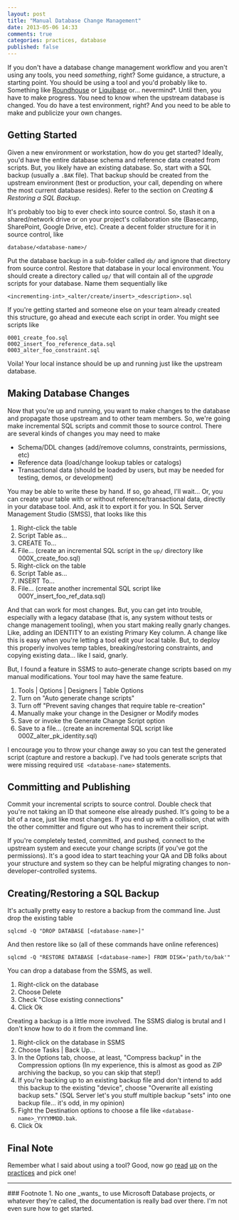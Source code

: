 ```yaml
---
layout: post
title: "Manual Database Change Management"
date: 2013-05-06 14:33
comments: true
categories: practices, database
published: false
---
```


If you don't have a database change management workflow and you aren't using any tools, you need _something_, right? Some guidance, a structure, a starting point. You should be using a tool and you'd probably like to. Something like [Roundhouse][1] or [Liquibase][2] or... nevermind*. Until then, you have to make progress. You need to know when the upstream database is changed. You do have a test environment, right? And you need to be able to make and publicize your own changes.

## Getting Started

Given a new environment or workstation, how do you get started? Ideally, you'd have the entire database schema and reference data created from scripts. But, you likely have an existing database. So, start with a SQL backup (usually a `.BAK` file). That backup should be created from the upstream environment (test or production, your call, depending on where the most current database resides). Refer to the section on *Creating & Restoring a SQL Backup*.

It's probably too big to ever check into source control. So, stash it on a shared/network drive or on your project's collaboration site (Basecamp, SharePoint, Google Drive, etc). Create a decent folder structure for it in source control, like

    database/<database-name>/
    
Put the database backup in a sub-folder called `db/` and ignore that directory from source control. Restore that database in your local environment. You should create a directory called `up/` that will contain all of the _upgrade_ scripts for your database. Name them sequentially like

    <incrementing-int>_<alter/create/insert>_<description>.sql

If you're getting started and someone else on your team already created this structure, go ahead and execute each script in order. You might see scripts like

```
0001_create_foo.sql
0002_insert_foo_reference_data.sql
0003_alter_foo_constraint.sql
```

Voila! Your local instance should be up and running just like the upstream database.


## Making Database Changes

Now that you're up and running, you want to make changes to the database and propagate those upstream and to other team members. So, we're going make incremental SQL scripts and commit those to source control. There are several kinds of changes you may need to make

* Schema/DDL changes (add/remove columns, constraints, permissions, etc)
* Reference data (load/change lookup tables or catalogs)
* Transactional data (should be loaded by users, but may be needed for testing, demos, or development)

You may be able to write these by hand. If so, go ahead, I'll wait... Or, you can create your table with or without reference/transactional data, directly in your database tool. And, ask it to export it for you. In SQL Server Management Studio (SMSS), that looks like this

1. Right-click the table
1. Script Table as...
1. CREATE To... 
1. File... (create an incremental SQL script in the `up/` directory like 000X_create_foo.sql)
1. Right-click on the table
1. Script Table as...
1. INSERT To...
1. File... (create another incremental SQL script like 000Y_insert_foo_ref_data.sql)

And that can work for most changes. But, you can get into trouble, especially with a legacy database (that is, any system without tests or change management tooling), when you start making really gnarly changes. Like, adding an IDENTITY to an existing Primary Key column. A change like this is easy when you're letting a tool edit your local table. But, to deploy this properly involves temp tables, breaking/restoring constraints, and copying existing data... like I said, gnarly.

But, I found a feature in SSMS to auto-generate change scripts based on my manual modifications. Your tool may have the same feature.

1. Tools | Options | Designers | Table Options
1. Turn on "Auto generate change scripts"
1. Turn off "Prevent saving changes that require table re-creation"
1. Manually make your change in the Designer or Modify modes
1. Save or invoke the Generate Change Script option
1. Save to a file... (create an incremental SQL script like 000Z_alter_pk_identity.sql)

I encourage you to throw your change away so you can test the generated script (capture and restore a backup). I've had tools generate scripts that were missing required `USE <database-name>` statements.


## Committing and Publishing

Commit your incremental scripts to source control. Double check that you're not taking an ID that someone else already pushed. It's going to be a bit of a race, just like most changes. If you end up with a collision, chat with the other committer and figure out who has to increment their script.

If you're completely tested, committed, and pushed, connect to the upstream system and execute your change scripts (if you've got the permissions). It's a good idea to start teaching your QA and DB folks about your structure and system so they can be helpful migrating changes to non-developer-controlled systems.


## Creating/Restoring a SQL Backup

It's actually pretty easy to restore a backup from the command line. Just drop the existing table

    sqlcmd -Q "DROP DATABASE [<database-name>]"

And then restore like so (all of these commands have online references)

    sqlcmd -Q "RESTORE DATABASE [<database-name>] FROM DISK='path/to/bak'"

You can drop a database from the SSMS, as well.

1. Right-click on the database
1. Choose Delete
1. Check "Close existing connections"
1. Click Ok

Creating a backup is a little more involved. The SSMS dialog is brutal and I don't know how to do it from the command line.

1. Right-click on the database in SSMS
1. Choose Tasks | Back Up...
1. In the Options tab, choose, at least, "Compress backup" in the Compression options (In my experience, this is almost as good as ZIP archiving the backup, so you can skip that step!)
1. If you're backing up to an existing backup file and don't intend to add this backup to the existing "device", choose "Overwrite all existing backup sets." (SQL Server let's you stuff multiple backup "sets" into one backup file... it's odd, in my opinion)
1. Fight the Destination options to choose a file like `<database-name>_YYYYMMDD.bak`.
1. Click Ok

## Final Note
Remember what I said about using a tool? Good, now go [read][3] [up][4] on the [practices][5] and pick one!


<hr />
### Footnote
1. No one _wants_ to use Microsoft Database projects, or whatever they're called, the documentation is really bad over there. I'm not even sure how to get started.


 [1]: https://github.com/chucknorris/roundhouse
 [2]: http://www.liquibase.org/
 [3]: https://github.com/chucknorris/roundhouse/wiki
 [4]: https://github.com/chucknorris/roundhouse/wiki/RoundhousEModes
 [5]: https://groups.google.com/forum/?fromgroups=#!searchin/chucknorrisframework/roundhouse
